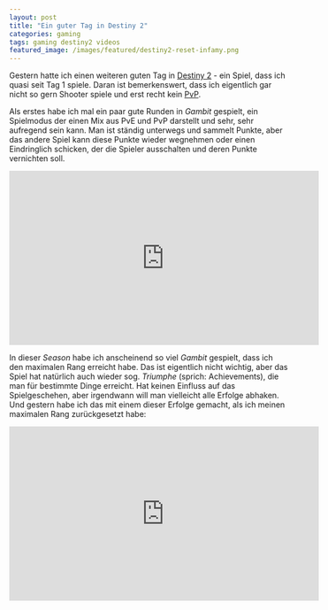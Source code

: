 ```yaml
---
layout: post
title: "Ein guter Tag in Destiny 2"
categories: gaming
tags: gaming destiny2 videos
featured_image: /images/featured/destiny2-reset-infamy.png
---
```

Gestern hatte ich einen weiteren guten Tag in [Destiny 2][0] - ein Spiel, dass
ich quasi seit Tag 1 spiele. Daran ist bemerkenswert, dass ich eigentlich
gar nicht so gern Shooter spiele und erst recht kein [PvP][1].

Als erstes habe ich mal ein paar gute Runden in *Gambit* gespielt, ein
Spielmodus der einen Mix aus PvE und PvP darstellt und sehr, sehr aufregend sein
kann. Man ist ständig unterwegs und sammelt Punkte, aber das andere Spiel kann
diese Punkte wieder wegnehmen oder einen Eindringlich schicken, der die Spieler
ausschalten und deren Punkte vernichten soll.

<iframe width="560" height="315" src="https://www.youtube-nocookie.com/embed/v_u2eKwyU8M" frameborder="0" allow="accelerometer; autoplay; encrypted-media; gyroscope; picture-in-picture" allowfullscreen></iframe>

In dieser *Season* habe ich anscheinend so viel *Gambit* gespielt, dass ich den
maximalen Rang erreicht habe. Das ist eigentlich nicht wichtig, aber das Spiel
hat natürlich auch wieder sog. *Triumphe* (sprich: Achievements), die man
für bestimmte Dinge erreicht. Hat keinen Einfluss auf das Spielgeschehen, aber
irgendwann will man vielleicht alle Erfolge abhaken. Und gestern habe ich das mit
einem dieser Erfolge gemacht, als ich meinen maximalen Rang zurückgesetzt habe:

<iframe width="560" height="315" src="https://www.youtube-nocookie.com/embed/hqCSjwCcPk4" frameborder="0" allow="accelerometer; autoplay; encrypted-media; gyroscope; picture-in-picture" allowfullscreen></iframe>

[0]: http://www.destinythegame.com/
[1]: https://de.wikipedia.org/wiki/Player_versus_Player
